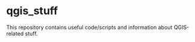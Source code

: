 # qgis_stuff
This repository contains useful code/scripts and information about QGIS-related stuff.

